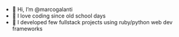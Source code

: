 - 👋 Hi, I’m @marcogalanti
- 👀 I love coding since old school days 
- 🌱 I developed few fullstack projects using ruby/python web dev frameworks

<!---
marcogalanti/marcogalanti is a ✨ special ✨ repository because its `README.md` (this file) appears on your GitHub profile.
You can click the Preview link to take a look at your changes.
--->
